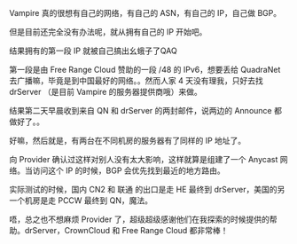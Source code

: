 Vampire 真的很想有自己的网络，有自己的 ASN，有自己的 IP，自己做 BGP。

但是目前还完全没有办法呢，就从拥有自己的 IP 开始吧。

结果拥有的第一段 IP 就被自己搞出幺蛾子了QAQ

第一段是由 Free Range Cloud 赞助的一段 /48 的 IPv6，想要丢给 QuadraNet 去广播嘛，毕竟是到中国最好的网络。。然而人家 4 天没有理我，只好去找 drServer （是目前 Vampire 的服务器提供商哦）来做。

结果第二天早晨收到来自 QN 和 drServer 的两封邮件，说两边的 Announce 都做好了。。

好嘛，然后就是，有两台在不同机房的服务器有了同样的 IP 地址了。

向 Provider 确认过这样对别人没有太大影响，这样就算是组建了一个 Anycast 网络。当访问这个 IP 的时候，BGP 会优先找到最近的地方路由。

实际测试的时候，国内 CN2 和 联通 的出口是走 HE 最终到 drServer，美国的另一个机房是走 PCCW 最终到 QN，魔法。

唔，总之也不想麻烦 Provider 了，超级超级感谢他们在我探索的时候提供的帮助。drServer，CrownCloud 和 Free Range Cloud 都非常棒！
